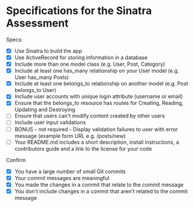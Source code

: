 # Specifications for the Sinatra Assessment

Specs:
- [x] Use Sinatra to build the app
- [X] Use ActiveRecord for storing information in a database
- [X] Include more than one model class (e.g. User, Post, Category)
- [X] Include at least one has_many relationship on your User model (e.g. User has_many Posts)
- [X] Include at least one belongs_to relationship on another model (e.g. Post belongs_to User)
- [X] Include user accounts with unique login attribute (username or email)
- [X] Ensure that the belongs_to resource has routes for Creating, Reading, Updating and Destroying
- [ ] Ensure that users can't modify content created by other users
- [ ] Include user input validations
- [ ] BONUS - not required - Display validation failures to user with error message (example form URL e.g. /posts/new)
- [ ] Your README.md includes a short description, install instructions, a contributors guide and a link to the license for your code

Confirm
- [X] You have a large number of small Git commits
- [X] Your commit messages are meaningful
- [X] You made the changes in a commit that relate to the commit message
- [X] You don't include changes in a commit that aren't related to the commit message